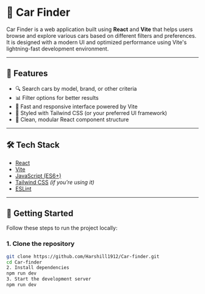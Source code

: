 # 🚗 Car Finder

Car Finder is a web application built using **React** and **Vite** that helps users browse and explore various cars based on different filters and preferences. It is designed with a modern UI and optimized performance using Vite's lightning-fast development environment.

---

## 📸 Features

- 🔍 Search cars by model, brand, or other criteria
- 📊 Filter options for better results
- 💨 Fast and responsive interface powered by Vite
- 🎨 Styled with Tailwind CSS (or your preferred UI framework)
- 🔧 Clean, modular React component structure

---

## 🛠 Tech Stack

- [React](https://reactjs.org/)
- [Vite](https://vitejs.dev/)
- [JavaScript (ES6+)](https://developer.mozilla.org/en-US/docs/Web/JavaScript)
- [Tailwind CSS](https://tailwindcss.com/) *(if you're using it)*
- [ESLint](https://eslint.org/)

---

## 🚀 Getting Started

Follow these steps to run the project locally:

### 1. Clone the repository

```bash
git clone https://github.com/Harshill1912/Car-finder.git
cd Car-finder
2. Install dependencies
npm run dev
3. Start the development server
npm run dev

